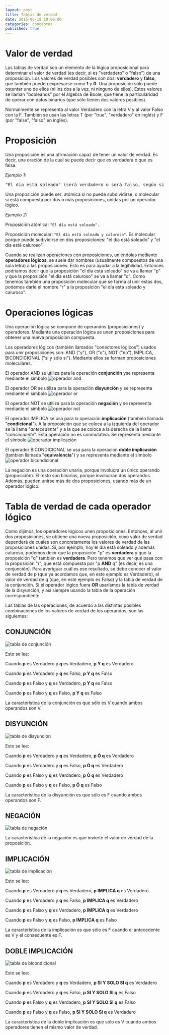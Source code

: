 ```yaml
---
layout: post
title: Tablas de verdad
date: 2015-06-18 10:00:00
categories: conceptos
published: true
---
```


# Valor de verdad

Las tablas de verdad son un elemento de la lógica proposicional para determinar el valor de verdad (es decir, si es "verdadero" o "falso") de una proposición. Los valores de verdad posibles son dos: **verdadero** y **falso**, que también pueden expresarse como **1** y **0**. Una proposición sólo puede ostentar uno de ellos (ni los dos a la vez, ni ninguno de ellos). Estos valores se llaman "booleanos" por el álgebra de Boole, que tiene la particularidad de operar con datos binarios (que sólo tienen dos valores posibles).

Normalmente se representa al valor Verdadero con la letra V y al valor Falso con la F. También se usan las letras T (por "true", "verdadero" en inglés) y F (por "false", "falso" en inglés).


# Proposición

Una proposición es una afirmación capaz de tener un valor de verdad. Es decir, una oración de la cual se puede decir que es verdadera o que es falsa.

_Ejemplo 1:_

<pre>"El día está soleado" (será verdadero o será falso, según si el día está o no está soleado).</pre>


Una proposición puede ser: atómica si no puede subdividirse, o molecular si está compuesta por dos o más proposiciones, unidas por un operador lógico.

_Ejemplo 2:_

Proposición atómica: <code>"El día está soleado".</code>

Proposición molecular: <code>"El día está soleado y caluroso"</code>. Es molecular porque puede sudividirse en dos proposiciones: "el día está soleado" y "el día está caluroso".



Cuando se realizan operaciones con proposiciones, uniéndolas mediante **operadores lógicos**, se suele dar nombres (usualmente compuestos de una sola letra) a las proposiciones. Esto es para ayudar a la legibilidad. Entonces podríamos decir que la proposición "el día está soleado" se va a llamar "p" y que la proposición "el día está caluroso" se va a llamar "q". Como tenemos también una proposición molecular que se forma al unir estas dos, podemos darle el nombre "r" a la proposición "el día está soleado y caluroso".

# Operaciones lógicas

Una operación lógica se compone de operandos (proposiciones) y operadores. Mediante una operación lógica se unen proposiciones para obtener una nueva proposición compuesta.

Los operadores lógicos (también llamados "conectores lógicos") usados para unir proposiciones son: AND ("y"), OR ("o"), NOT ("no"), IMPLICA, BICONDICIONAL ("si y sólo si"). Mediante ellos se forman proposiciones moleculares.

El operador AND se utiliza para la operación **conjunción** yse representa mediante el símbolo ![operador and](/assets/2015-06-18-tablas-de-verdad-img3.jpg)

El operador OR se utiliza para la operación **disyunción** y se representa mediante el símbolo ![operador or](/assets/2015-06-18-tablas-de-verdad-img4.jpg)

El operador NOT se utiliza para la operación **negación** y se representa mediante el símbolo ![operador not](/assets/2015-06-18-tablas-de-verdad-img5.jpg)

El operador IMPLICA se usa para la operación **implicación** (también llamada "**condicional**"). A la proposición que se coloca a la izquierda del operador se la llama "_antecedente_" y a la que se coloca a la derecha de la llama "_consecuente_". Esta operación no es conmutativa. Se representa mediante el símbolo ![operador implicación](/assets/2015-06-18-tablas-de-verdad-img1.jpg)

El operador BICONDICIONAL se usa para la operación **doble implicación** (también llamada "**equivalencia**") y se representa mediante el símbolo ![operador bicondicional](/assets/2015-06-18-tablas-de-verdad-img2.jpg)

La negación es una operación unaria, porque involucra un único operando (proposición). El resto son binarias, porque involucran dos operandos. Además, pueden unirse más de dos proposiciones, usando más de un operador lógico.


# Tabla de verdad de cada operador lógico

Como dijimos, los operadores lógicos unen proposiciones. Entonces, al unir dos proposiciones, se obtiene una nueva proposición, cuyo valor de verdad dependerá de cuáles son concretamente los valores de verdad de las proposiciones unidas. Si, por ejemplo, hoy el día está soleado y además caluroso, podemos decir que la proposición "p" es **verdadera** y que la proposición "q" también es **verdadera**. Pero tenemos que ver qué pasa con la proposición "r", que está compuesta por "p **AND** q" (es decir, es una conjunción). Para averiguar cuál es ese resultado, se debe conocer el valor de verdad de p (que ya acordamos que, en este ejemplo es Verdadero), el valor de verdad de q (que, en este ejemplo es Falso) y la tabla de verdad de la conjunción. Si el operador lógico fuera **OR** usaríamos la tabla de verdad de la disyunción, y así siempre usando la tabla de la operación correspondiente.

Las tablas de las operaciones, de acuerdo a las distintas posibles combinaciones de los valores de verdad de los operandos, son las siguientes:


## CONJUNCIÓN
![tabla de conjunción](/assets/2015-06-18-tablas-de-verdad-img6.jpg)

Esto se lee:
  
Cuando **p** es Verdadero y **q** es Verdadero, **p Y q** es Verdadero
  
Cuando **p** es Verdadero y **q** es Falso, **p Y q** es Falso
  
Cuando **p** es Falso y **q** es Verdadero, **p Y q** es Falso
  
Cuando **p** es Falso y **q** es Falso, **p Y q** es Falso

La característica de la conjunción es que sólo es V cuando ambos operandos son V.


## DISYUNCIÓN

![tabla de disyunción](/assets/2015-06-18-tablas-de-verdad-img7.jpg)

Esto se lee:
  
Cuando **p** es Verdadero y **q** es Verdadero, **p Ó q** es Verdadero
  
Cuando **p** es Verdadero y **q** es Falso, **p Ó q** es Verdadero
  
Cuando **p** es Falso y **q** es Verdadero, **p Ó q** es Verdadero
  
Cuando **p** es Falso y **q** es Falso, **p Ó q** es Falso

La característica de la disyunción es que sólo es F cuando ambos operandos son F.


## NEGACIÓN

![tabla de negación](/assets/2015-06-18-tablas-de-verdad-img8.jpg)

La característica de la negación es que invierte el valor de verdad de la proposición.

## IMPLICACIÓN

![tabla de implicación](/assets/2015-06-18-tablas-de-verdad-img8.jpg)

Esto se lee:
  
Cuando **p** es Verdadero y **q** es Verdadero, **p IMPLICA q** es Verdadero
  
Cuando **p** es Verdadero y **q** es Falso, **p IMPLICA q** es Verdadero
  
Cuando **p** es Falso y **q** es Verdadero, **p IMPLICA q** es Verdadero
  
Cuando **p** es Falso y **q** es Falso, **p IMPLICA q** es Falso

La característica de la implicación es que sólo es F cuando el antecedente es V y el consecuente es F.

## DOBLE IMPLICACIÓN

![tabla de bicondicional](/assets/2015-06-18-tablas-de-verdad-img9.jpg)

Esto se lee:
  
Cuando **p** es Verdadero y **q** es Verdadero, **p SI Y SOLO SI q** es Verdadero
  
Cuando **p** es Verdadero y **q** es Falso, **p SI Y SOLO SI q** es Falso
  
Cuando **p** es Falso y **q** es Verdadero, **p SI Y SOLO SI q** es Falso
  
Cuando **p** es Falso y **q** es Falso, **p SI Y SOLO SI q** es Verdadero

La característica de la doble implicación es que sólo es V cuando ambos operadores tienen el mismo valor de verdad.

